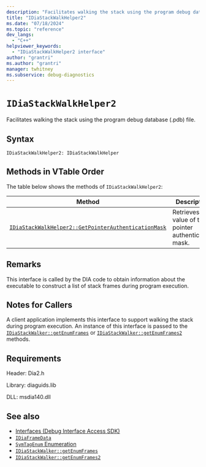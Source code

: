 ```yaml
---
description: "Facilitates walking the stack using the program debug database (.pdb) file."
title: "IDiaStackWalkHelper2"
ms.date: "07/18/2024"
ms.topic: "reference"
dev_langs:
  - "C++"
helpviewer_keywords:
  - "IDiaStackWalkHelper2 interface"
author: "grantri"
ms.author: "grantri"
manager: twhitney
ms.subservice: debug-diagnostics
---
```

# `IDiaStackWalkHelper2`

Facilitates walking the stack using the program debug database (.pdb) file.

## Syntax

```
IDiaStackWalkHelper2: IDiaStackWalkHelper
```

## Methods in VTable Order

 The table below shows the methods of `IDiaStackWalkHelper2`:

|Method|Description|
|------------|-----------------|
|[`IDiaStackWalkHelper2::GetPointerAuthenticationMask`](../../debugger/debug-interface-access/idiastackwalkhelper2-getpointerauthenticationmask.md)|Retrieves the value of the pointer authentication mask.|

## Remarks

 This interface is called by the DIA code to obtain information about the executable to construct a list of stack frames during program execution.

## Notes for Callers

 A client application implements this interface to support walking the stack during program execution. An instance of this interface is passed to the [`IDiaStackWalker::getEnumFrames`](../../debugger/debug-interface-access/idiastackwalker-getenumframes.md) or [`IDiaStackWalker::getEnumFrames2`](../../debugger/debug-interface-access/idiastackwalker-getenumframes2.md) methods.

## Requirements

 Header: Dia2.h

 Library: diaguids.lib

 DLL: msdia140.dll

## See also
- [Interfaces (Debug Interface Access SDK)](../../debugger/debug-interface-access/interfaces-debug-interface-access-sdk.md)
- [`IDiaFrameData`](../../debugger/debug-interface-access/idiaframedata.md)
- [`SymTagEnum` Enumeration](../../debugger/debug-interface-access/symtagenum.md)
- [`IDiaStackWalker::getEnumFrames`](../../debugger/debug-interface-access/idiastackwalker-getenumframes.md)
- [`IDiaStackWalker::getEnumFrames2`](../../debugger/debug-interface-access/idiastackwalker-getenumframes2.md)
